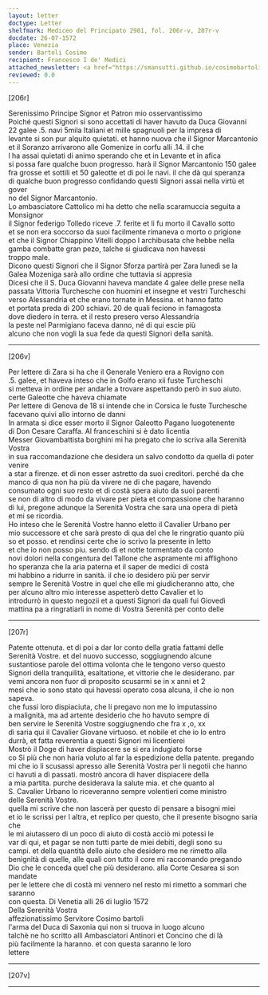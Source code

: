 ```yaml
---
layout: letter
doctype: Letter
shelfmark: Mediceo del Principato 2981, fol. 206r-v, 207r-v
docdate: 26-07-1572
place: Venezia
sender: Bartoli Cosimo
recipient: Francesco I de' Medici
attached_newsletter: <a href="https://smansutti.github.io/cosimobartoli/texts/3081_081/">3081_081</a>
reviewed: 0.0
---
```


[206r]  
  
  
Serenissimo Principe Signor et Patron mio osservantissimo  
Poiché questi Signori si sono accettati di haver havuto da Duca Giovanni  
22 galee .5. navi 5mila Italiani et mille spagnuoli per la impresa di  
levante si son pur alquito quietati. et hanno nuova che il Signor Marcantonio  
et il Soranzo arrivarono alle Gomenize in corfu alli .14. il che  
l ha assai quietati di animo sperando che et in Levante et in afica  
si possa fare qualche buon progresso. harà il Signor Marcantonio 150 galee  
fra grosse et sottili et 50 galeotte et di poi le navi. il che dà qui speranza  
di qualche buon progresso confidando questi Signori assai nella virtù et gover  
no del Signor Marcantonio.  
Lo ambasciatore Cattolico mi ha detto che nella scaramuccia seguita a Monsignor  
il Signor federigo Tolledo riceve .7. ferite et li fu morto il Cavallo sotto  
et se non era soccorso da suoi facilmente rimaneva o morto o prigione  
et che il Signor Chiappino Vitelli doppo l archibusata che hebbe nella  
gamba combatte gran pezo, talche si giudicava non havessi  
troppo male.  
Dicono questi Signori che il Signor Sforza partirà per Zara lunedì se la  
Galea Mozeniga sarà allo ordine che tuttavia si appresia  
Dicesi che il S. Duca Giovanni haveva mandate 4 galee delle prese nella  
passata Vittoria Turchesche con huomini et insegne et vestri Turcheschi  
verso Alessandria et che erano tornate in Messina. et hanno fatto  
et portata preda di 200 schiavi. 20 de quali feciono in famagosta  
dove diedero in terra. et il resto presero verso Alessandria  
la peste nel Parmigiano faceva danno, né di qui escie più  
alcuno che non vogli la sua fede da questi Signori della sanità.  
  
---  

[206v]  
  
  
Per lettere di Zara si ha che il Generale Veniero era a Rovigno con  
.5. galee, et haveva inteso che in Golfo erano xii fuste Turcheschi  
si metteva in ordine per andarle a trovare aspettando però in suo aiuto.  
certe Galeotte che haveva chiamate  
Per lettere di Genova de 18 si intende che in Corsica le fuste Turchesche  
facevano quivi allo intorno de danni  
In armata si dice esser morto il Signor Galeotto Pagano luogotenente  
di Don Cesare Caraffa. Al franceschini si è dato licentia  
Messer Giovambattista borghini mi ha pregato che io scriva alla Serenità Vostra  
in sua raccomandazione che desidera un salvo condotto da quella di poter venire  
a star a firenze. et di non esser astretto da suoi creditori. perché da che  
manco di qua non ha più da vivere ne di che pagare, havendo  
consumato ogni suo resto et di costà spera aiuto da suoi parenti  
se non di altro di modo da vivare per pieta et compassione che haranno  
di lui, pregone adunque la Serenità Vostra che sara una opera di pietà  
et mi se ricordia.  
Ho inteso che le Serenità Vostre hanno eletto il Cavalier Urbano per  
mio successore et che sarà presto di qua del che le ringratio quanto più  
so et posso. et rendinsi certe che io scrivo la presente in letto  
et che io non posso piu. sendo dì et notte tormentato da conto  
novi dolori nella congentura del Tallone che aspramente mi afflighono  
ho speranza che la aria paterna et il saper de medici di costà  
mi habbino a ridurre in sanità. il che io desidero più per servir  
sempre le Serenità Vostre in quel che elle mi giudicheranno atto, che  
per alcuno altro mio interesse aspetterò detto Cavalier et lo  
introdurrò in questo negozii et a questi Signori da quali fui Giovedì  
mattina pa a ringratiarli in nome di Vostra Serenità per conto delle  
  
---  

[207r]  
  
  
Patente ottenuta. et di poi a dar lor conto della gratia fattami delle  
Serenità Vostre. et del nuovo successo, soggiugnendo alcune  
sustantiose parole del ottima volonta che le tengono verso questo  
Signori della tranquilità, esaltatione, et vittorie che le desiderano. par  
vemi ancora non fuor di proposito scusarmi se in x anni et 2  
mesi che io sono stato qui havessi operato cosa alcuna, il che io non sapeva.  
che fussi loro dispiaciuta, che li pregavo non me lo imputassino  
a malignità, ma ad artente desiderio che ho havuto sempre di  
ben servire le Serenità Vostre soggiugnendo che fra x ,o, xx  
dì saria qui il Cavalier Giovane virtuoso. et nobile et che io lo entro  
durrà, et fatta reverentia a questi Signori mi licentierei  
Mostrò il Doge di haver dispiacere se si era indugiato forse  
co Si più che non haria voluto al far la espedizione della patente. pregando  
mi che io li scusassi apresso alle Serenità Vostra per li negotii che hanno  
ci havuti a dì passati. mostrò ancora di haver dispiacere della  
a mia partita. purche desiderava la salute mia. et che quanto al  
S. Cavalier Urbano lo riceveranno sempre volentieri come ministro  
delle Serenità Vostre.  
quella mi scrive che non lascerà per questo di pensare a bisogni miei  
et io le scrissi per l altra, et replico per questo, che il presente bisogno saria che  
le mi aiutassero di un poco di aiuto di costà acciò mi potessi le  
var di qui, et pagar se non tutti parte de miei debiti, degli sono su  
campi. et della quantità dello aiuto che desidero me ne rimetto alla  
benignità di quelle, alle quali con tutto il core mi raccomando pregando  
Dio che le conceda quel che più desiderano. alla Corte Cesarea si son mandate  
per le lettere che di costà mi vennero nel resto mi rimetto a sommari che saranno  
con questa. Di Venetia alli 26 di luglio 1572  
Della Serenità Vostra  
affezionatissimo Servitore Cosimo bartoli  
l'arma del Duca di Saxonia qui non si truova in luogo alcuno  
talchè ne ho scritto alli Ambasciatori Antinori et Concino che di là  
più facilmente la haranno. et con questa saranno le loro  
lettere  
  
---  

[207v]  
  
  
  
---  


